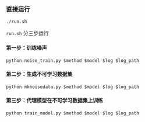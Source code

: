 ### 直接运行
```
./run.sh
```
`run.sh` 分三步运行

#### 第一步：训练噪声 
```
python noise_train.py $method $model $log $log_path
```

#### 第二步：生成不可学习数据集 
```
python mknoisedata.py $method $model $log $log_path
```

#### 第三步：代理模型在不可学习数据集上训练 
```
python train_model.py $method $model $log $log_path
```

<!-- 噪声训练方法：
* GUE: Generative Unlearnable Examples
* UEs: Unlearnable Examples
* RUE: Robust Unlearnable Examples
* TUE: Transferable Unlearnable Examples -->